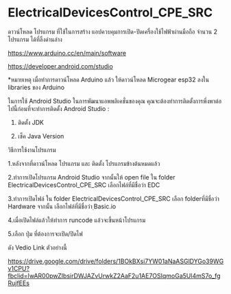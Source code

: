 # ElectricalDevicesControl_CPE_SRC

ดาวน์โหลด โปรแกรม ที่ใช้ในการสร้าง แอปควบคุมการเปิด-ปิดเครื่องใช้ไฟฟ้าผ่านมือถือ จำนวน 2 โปรแกรม ได้ที่ลิ้งด่านล่าง

https://www.arduino.cc/en/main/software

https://developer.android.com/studio

*หมายเหตุ เมื่อทำการดาวน์โหลด Arduino แล้ว ให้ดาวน์โหลด Microgear esp32 ลงใน libraries ของ Arduino

ในการใช้ Android Studio ในการพัฒนาแอพพลิเคชั่นของคุณ คุณจะต้องทำการติดตั้งการพึ่งพาต่อไปนี้ก่อนที่จะทำการติดตั้ง Android Studio :

1. ติดตั้ง JDK

2. เช็ค Java Version

วิธีการใช้งานโปรแกรม

1.หลังจากที่ดาวน์โหลด โปรแกรม และ ติดตั้ง โปรแกรมข้างต้นหมดแล้ว 

2.ทำการเปิดโปรแกรม Android Studio จากนั้นให้ open file ใน folder ElectricalDevicesControl_CPE_SRC เลือกไฟล์ที่มีชื่อว่า EDC

3.ทำการเปิดไฟล์ ใน folder ElectricalDevicesControl_CPE_SRC เลือก folderที่มีชื่อว่า Hardware จากนั้น เลือกไฟล์ที่มีชื่อว่า ฺBasic.io

4.เมื่อเปิดไฟล์แล้วให้ทำการ runcode แล้วจะขึ้นหน้าโปรแกรม

5.เลือก ปุ่ม ที่ต้องการจะเปิด/ปิดไฟ

ดัง Vedio Link ตัวอย่างนี้

https://drive.google.com/drive/folders/1BOkBXsi7YW01aNaASGlDYGo39WGv1CPU?fbclid=IwAR00pwZIbsirDWJAZvUrwkZ2AaF2u1AE7OSIqmoGa5Ul4mS7o_fgRujfEEs
